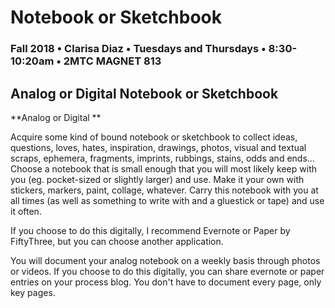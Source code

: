 # Notebook or Sketchbook

### Fall 2018 • Clarisa Diaz • Tuesdays and Thursdays • 8:30-10:20am • 2MTC MAGNET 813

## Analog or Digital Notebook or Sketchbook

**Analog or Digital **

Acquire some kind of bound notebook or sketchbook to collect ideas, questions, loves, hates, inspiration, drawings, photos, visual and textual scraps, ephemera, fragments, imprints, rubbings, stains, odds and ends… Choose a notebook that is small enough that you will most likely keep with you \(eg. pocket-sized or slightly larger\) and use. Make it your own with stickers, markers, paint, collage, whatever. Carry this notebook with you at all times \(as well as something to write with and a gluestick or tape\) and use it often.

If you choose to do this digitally, I recommend Evernote or Paper by FiftyThree, but you can choose another application.

You will document your analog notebook on a weekly basis through photos or videos. If you choose to do this digitally, you can share evernote or paper entries on your process blog. You don't have to document every page, only key pages.

